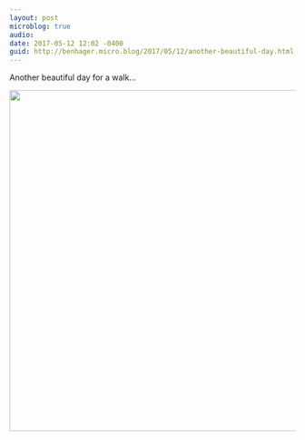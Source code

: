 ```yaml
---
layout: post
microblog: true
audio: 
date: 2017-05-12 12:02 -0400
guid: http://benhager.micro.blog/2017/05/12/another-beautiful-day.html
---
```

Another beautiful day for a walk...

<img src="http://benhager.micro.blog/uploads/2017/95549bdd26.jpg" width="600" height="600" style="height: auto" />
